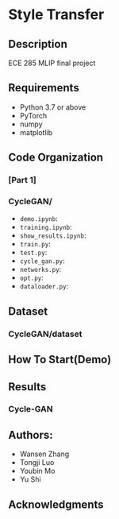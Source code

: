 # Style Transfer
## Description
ECE 285 MLIP final project

## Requirements
- Python 3.7 or above
- PyTorch 
- numpy
- matplotlib


## Code Organization
### [Part 1]
### CycleGAN/
- ```demo.ipynb```:
- ```training.ipynb```:
- ```show_results.ipynb```:
- ```train.py```:
- ```test.py```:
- ```cycle_gan.py```:
- ```networks.py```:
- ```opt.py```:
- ```dataloader.py```:

## Dataset
### CycleGAN/dataset

## How To Start(Demo)

## Results
### 
### Cycle-GAN


## Authors: 
- Wansen Zhang
- Tongji Luo
- Youbin Mo 
- Yu Shi

## Acknowledgments
